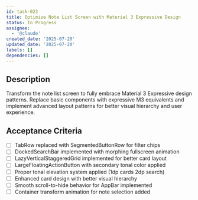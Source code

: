 ```yaml
---
id: task-023
title: Optimize Note List Screen with Material 3 Expressive Design
status: In Progress
assignee:
  - '@claude'
created_date: '2025-07-20'
updated_date: '2025-07-20'
labels: []
dependencies: []
---
```


## Description

Transform the note list screen to fully embrace Material 3 Expressive design patterns. Replace basic components with expressive M3 equivalents and implement advanced layout patterns for better visual hierarchy and user experience.

## Acceptance Criteria

- [ ] TabRow replaced with SegmentedButtonRow for filter chips
- [ ] DockedSearchBar implemented with morphing fullscreen animation
- [ ] LazyVerticalStaggeredGrid implemented for better card layout
- [ ] LargeFloatingActionButton with secondary tonal color applied
- [ ] Proper tonal elevation system applied (1dp cards 2dp search)
- [ ] Enhanced card design with better visual hierarchy
- [ ] Smooth scroll-to-hide behavior for AppBar implemented
- [ ] Container transform animation for note selection added
